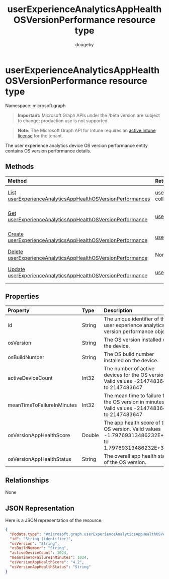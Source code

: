 ﻿---
title: "userExperienceAnalyticsAppHealthOSVersionPerformance resource type"
description: "The user experience analytics device OS version performance entity contains OS version performance details."
author: "dougeby"
localization_priority: Normal
ms.prod: "intune"
doc_type: resourcePageType
---

# userExperienceAnalyticsAppHealthOSVersionPerformance resource type

Namespace: microsoft.graph

> **Important:** Microsoft Graph APIs under the /beta version are subject to change; production use is not supported.

> **Note:** The Microsoft Graph API for Intune requires an [active Intune license](https://go.microsoft.com/fwlink/?linkid=839381) for the tenant.

The user experience analytics device OS version performance entity contains OS version performance details.

## Methods

| Method                                                                                                                                              | Return Type                                                                                                                                            | Description                                                                                                                                                                                   |
| :-------------------------------------------------------------------------------------------------------------------------------------------------- | :----------------------------------------------------------------------------------------------------------------------------------------------------- | :-------------------------------------------------------------------------------------------------------------------------------------------------------------------------------------------- |
| [List userExperienceAnalyticsAppHealthOSVersionPerformances](../api/intune-devices-userexperienceanalyticsapphealthosversionperformance-list.md)    | [userExperienceAnalyticsAppHealthOSVersionPerformance](../resources/intune-devices-userexperienceanalyticsapphealthosversionperformance.md) collection | List properties and relationships of the [userExperienceAnalyticsAppHealthOSVersionPerformance](../resources/intune-devices-userexperienceanalyticsapphealthosversionperformance.md) objects. |
| [Get userExperienceAnalyticsAppHealthOSVersionPerformance](../api/intune-devices-userexperienceanalyticsapphealthosversionperformance-get.md)       | [userExperienceAnalyticsAppHealthOSVersionPerformance](../resources/intune-devices-userexperienceanalyticsapphealthosversionperformance.md)            | Read properties and relationships of the [userExperienceAnalyticsAppHealthOSVersionPerformance](../resources/intune-devices-userexperienceanalyticsapphealthosversionperformance.md) object.  |
| [Create userExperienceAnalyticsAppHealthOSVersionPerformance](../api/intune-devices-userexperienceanalyticsapphealthosversionperformance-create.md) | [userExperienceAnalyticsAppHealthOSVersionPerformance](../resources/intune-devices-userexperienceanalyticsapphealthosversionperformance.md)            | Create a new [userExperienceAnalyticsAppHealthOSVersionPerformance](../resources/intune-devices-userexperienceanalyticsapphealthosversionperformance.md) object.                              |
| [Delete userExperienceAnalyticsAppHealthOSVersionPerformance](../api/intune-devices-userexperienceanalyticsapphealthosversionperformance-delete.md) | None                                                                                                                                                   | Deletes a [userExperienceAnalyticsAppHealthOSVersionPerformance](../resources/intune-devices-userexperienceanalyticsapphealthosversionperformance.md).                                        |
| [Update userExperienceAnalyticsAppHealthOSVersionPerformance](../api/intune-devices-userexperienceanalyticsapphealthosversionperformance-update.md) | [userExperienceAnalyticsAppHealthOSVersionPerformance](../resources/intune-devices-userexperienceanalyticsapphealthosversionperformance.md)            | Update the properties of a [userExperienceAnalyticsAppHealthOSVersionPerformance](../resources/intune-devices-userexperienceanalyticsapphealthosversionperformance.md) object.                |

## Properties

| Property                   | Type   | Description                                                                                          |
| :------------------------- | :----- | :--------------------------------------------------------------------------------------------------- |
| id                         | String | The unique identifier of the user experience analytics OS version performance object.                |
| osVersion                  | String | The OS version installed on the device.                                                              |
| osBuildNumber              | String | The OS build number installed on the device.                                                         |
| activeDeviceCount          | Int32  | The number of active devices for the OS version. Valid values -2147483648 to 2147483647              |
| meanTimeToFailureInMinutes | Int32  | The mean time to failure for the OS version in minutes. Valid values -2147483648 to 2147483647       |
| osVersionAppHealthScore    | Double | The app health score of the OS version. Valid values -1.79769313486232E+308 to 1.79769313486232E+308 |
| osVersionAppHealthStatus   | String | The overall app health status of the OS version.                                                     |

## Relationships

None

## JSON Representation

Here is a JSON representation of the resource.

<!-- {
  "blockType": "resource",
  "keyProperty": "id",
  "@odata.type": "microsoft.graph.userExperienceAnalyticsAppHealthOSVersionPerformance"
}
-->

```json
{
  "@odata.type": "#microsoft.graph.userExperienceAnalyticsAppHealthOSVersionPerformance",
  "id": "String (identifier)",
  "osVersion": "String",
  "osBuildNumber": "String",
  "activeDeviceCount": 1024,
  "meanTimeToFailureInMinutes": 1024,
  "osVersionAppHealthScore": "4.2",
  "osVersionAppHealthStatus": "String"
}
```
